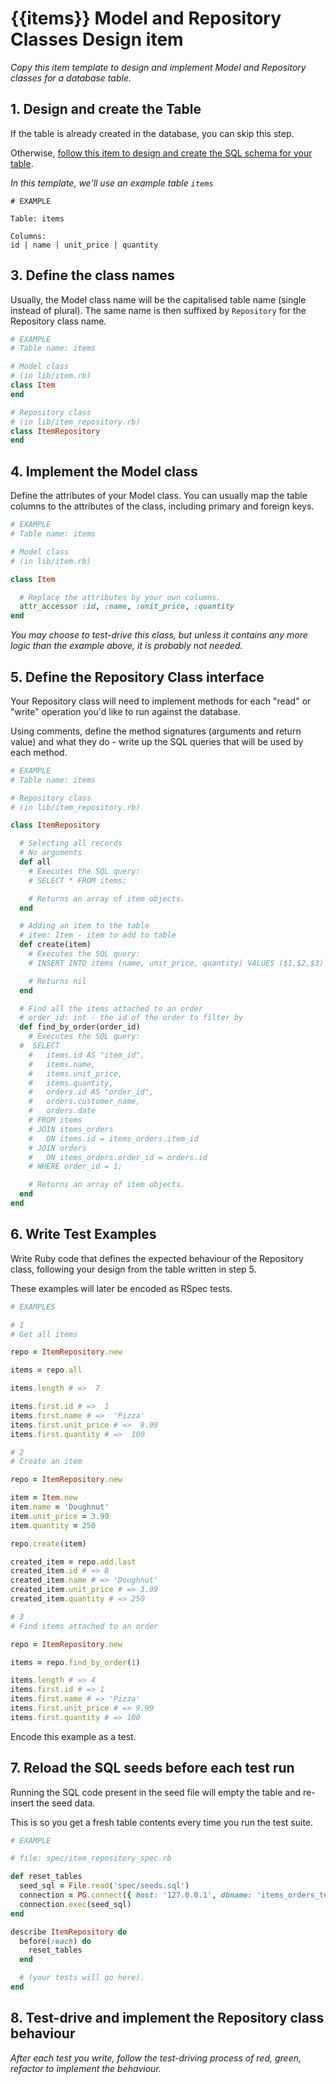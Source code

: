 # {{items}} Model and Repository Classes Design item

_Copy this item template to design and implement Model and Repository classes for a database table._

## 1. Design and create the Table

If the table is already created in the database, you can skip this step.

Otherwise, [follow this item to design and create the SQL schema for your table](./single_table_design_item_template.md).

*In this template, we'll use an example table `items`*

```
# EXAMPLE

Table: items

Columns:
id | name | unit_price | quantity
```
## 3. Define the class names

Usually, the Model class name will be the capitalised table name (single instead of plural). The same name is then suffixed by `Repository` for the Repository class name.

```ruby
# EXAMPLE
# Table name: items

# Model class
# (in lib/item.rb)
class Item
end

# Repository class
# (in lib/item_repository.rb)
class ItemRepository
end
```

## 4. Implement the Model class

Define the attributes of your Model class. You can usually map the table columns to the attributes of the class, including primary and foreign keys.

```ruby
# EXAMPLE
# Table name: items

# Model class
# (in lib/item.rb)

class Item

  # Replace the attributes by your own columns.
  attr_accessor :id, :name, :unit_price, :quantity
end
```

*You may choose to test-drive this class, but unless it contains any more logic than the example above, it is probably not needed.*

## 5. Define the Repository Class interface

Your Repository class will need to implement methods for each "read" or "write" operation you'd like to run against the database.

Using comments, define the method signatures (arguments and return value) and what they do - write up the SQL queries that will be used by each method.

```ruby
# EXAMPLE
# Table name: items

# Repository class
# (in lib/item_repository.rb)

class ItemRepository

  # Selecting all records
  # No arguments
  def all
    # Executes the SQL query:
    # SELECT * FROM items;

    # Returns an array of item objects.
  end

  # Adding an item to the table
  # item: Item - item to add to table
  def create(item)
    # Executes the SQL query:
    # INSERT INTO items (name, unit_price, quantity) VALUES ($1,$2,$3)

    # Returns nil
  end

  # Find all the items attached to an order
  # order_id: int - the id of the order to filter by
  def find_by_order(order_id)
    # Executes the SQL query:
  #  SELECT 
	#   items.id AS "item_id",
	#   items.name,
	#   items.unit_price,
	#   items.quantity,
	#   orders.id AS "order_id",
	#   orders.customer_name,
	#   orders.date
	# FROM items
	# JOIN items_orders
	#   ON items.id = items_orders.item_id
	# JOIN orders
	#   ON items_orders.order_id = orders.id
	# WHERE order_id = 1;

    # Returns an array of item objects. 
  end
end
```

## 6. Write Test Examples

Write Ruby code that defines the expected behaviour of the Repository class, following your design from the table written in step 5.

These examples will later be encoded as RSpec tests.

```ruby
# EXAMPLES

# 1
# Get all items

repo = ItemRepository.new

items = repo.all

items.length # =>  7

items.first.id # =>  1
items.first.name # =>  'Pizza'
items.first.unit_price # =>  9.99
items.first.quantity # =>  100

# 2
# Create an item

repo = ItemRepository.new

item = Item.new
item.name = 'Doughnut'
item.unit_price = 3.99
item.quantity = 250

repo.create(item)

created_item = repo.add.last
created_item.id # => 8
created_item.name # => 'Doughnut'
created_item.unit_price # => 3.99
created_item.quantity # => 250

# 3
# Find items attached to an order

repo = ItemRepository.new

items = repo.find_by_order(1)

items.length # => 4
items.first.id # => 1
items.first.name # => 'Pizza'
items.first.unit_price # => 9.99
items.first.quantity # => 100

```

Encode this example as a test.

## 7. Reload the SQL seeds before each test run

Running the SQL code present in the seed file will empty the table and re-insert the seed data.

This is so you get a fresh table contents every time you run the test suite.

```ruby
# EXAMPLE

# file: spec/item_repository_spec.rb

def reset_tables
  seed_sql = File.read('spec/seeds.sql')
  connection = PG.connect({ host: '127.0.0.1', dbname: 'items_orders_test' })
  connection.exec(seed_sql)
end

describe ItemRepository do
  before(:each) do 
    reset_tables
  end

  # (your tests will go here).
end
```

## 8. Test-drive and implement the Repository class behaviour

_After each test you write, follow the test-driving process of red, green, refactor to implement the behaviour._


